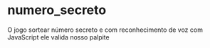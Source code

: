 # numero_secreto
 O jogo sortear número secreto e com reconhecimento de voz com JavaScript ele valida nosso palpite
